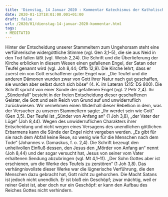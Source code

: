 ```yaml
---
title: 'Dienstag, 14 Januar 2020 : Kommentar Katechismus der Katholischen Kirche'
date: 2020-01-13T18:01:00.001+01:00
draft: false
url: /2020/01/dienstag-14-januar-2020-kommentar.html
tags: 
- MEDITATIO
---
```


Hinter der Entscheidung unserer Stammeltern zum Ungehorsam steht eine verführerische widergöttliche Stimme (vgl. Gen 3,1–5), die sie aus Neid in den Tod fallen läßt (vgl. Weish 2,24). Die Schrift und die Überlieferung der Kirche erblicken in diesem Wesen einen gefallenen Engel, der Satan oder Teufel genannt wird (vgl. Joh 8,44; Offb 12,9). Die Kirche lehrt, dass er zuerst ein von Gott erschaffener guter Engel war. „Die Teufel und die anderen Dämonen wurden zwar von Gott ihrer Natur nach gut geschaffen, sie wurden aber selbst durch sich böse“ (4. K. im Lateran 1215: DS 800). Die Schrift spricht von einer Sünde der gefallenen Engel (vgl. 2 Petr 2,4). Ihr „Sündenfall“ besteht in der freien Entscheidung dieser geschaffenen Geister, die Gott und sein Reich von Grund auf und unwiderruflich zurückwiesen. Wir vernehmen einen Widerhall dieser Rebellion in dem, was der Versucher zu unseren Stammeltern sagte: „Ihr werdet sein wie Gott“ (Gen 3,5). Der Teufel ist „Sünder von Anfang an“ (1 Joh 3,8), „der Vater der Lüge“ (Joh 8,44). Wegen des unwiderruflichen Charakters ihrer Entscheidung und nicht wegen eines Versagens des unendlichen göttlichen Erbarmens kann die Sünde der Engel nicht vergeben werden. „Es gibt für sie nach dem Abfall keine Reue, so wenig wie für die Menschen nach dem Tode“ (Johannes v. Damaskus, f. o. 2,4). Die Schrift bezeugt den unheilvollen Einfluß dessen, den Jesus den „Mörder von Anfang an“ nennt (Joh 8,44) und der sogar versucht hat, Jesus von seiner vom Vater erhaltenen Sendung abzubringen (vgl. Mt 4,1–11). „Der Sohn Gottes aber ist erschienen, um die Werke des Teufels zu zerstören“ (1 Joh 3,8). Das verhängnisvollste dieser Werke war die lügnerische Verführung, die den Menschen dazu gebracht hat, Gott nicht zu gehorchen. Die Macht Satans ist jedoch nicht unendlich. Er ist bloß ein Geschöpf; zwar mächtig, weil er reiner Geist ist, aber doch nur ein Geschöpf: er kann den Aufbau des Reiches Gottes nicht verhindern.